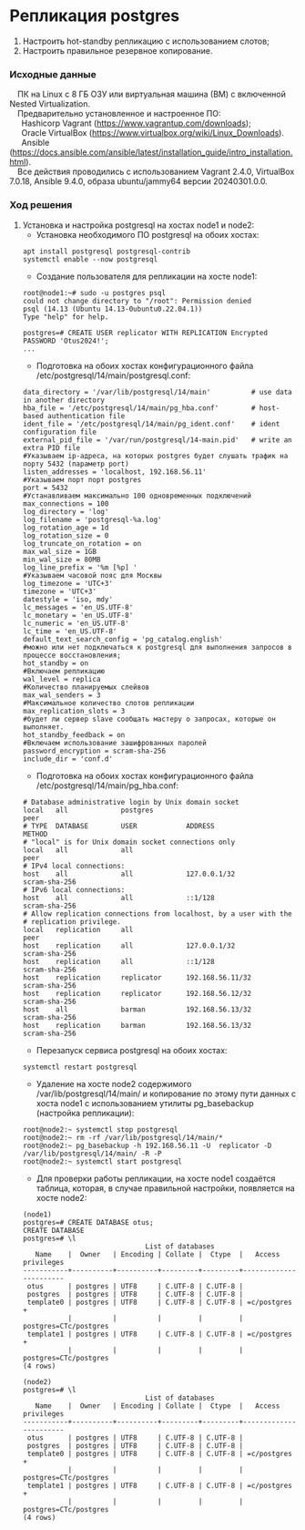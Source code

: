 # Репликация postgres
1. Настроить hot-standby репликацию с использованием слотов;
2. Настроить правильное резервное копирование.
### Исходные данные ###
&ensp;&ensp;ПК на Linux c 8 ГБ ОЗУ или виртуальная машина (ВМ) с включенной Nested Virtualization.<br/>
&ensp;&ensp;Предварительно установленное и настроенное ПО:<br/>
&ensp;&ensp;&ensp;Hashicorp Vagrant (https://www.vagrantup.com/downloads);<br/>
&ensp;&ensp;&ensp;Oracle VirtualBox (https://www.virtualbox.org/wiki/Linux_Downloads).<br/>
&ensp;&ensp;&ensp;Ansible (https://docs.ansible.com/ansible/latest/installation_guide/intro_installation.html).<br/>
&ensp;&ensp;Все действия проводились с использованием Vagrant 2.4.0, VirtualBox 7.0.18, Ansible 9.4.0, образа ubuntu/jammy64 версии 20240301.0.0.<br/>
### Ход решения ###
1. Установка и настройка postgresql на хостах node1 и node2:
   - Установка необходимого ПО postgresql на обоих хостах:
   ```shell
   apt install postgresql postgresql-contrib
   systemctl enable --now postgresql
   ```
   - Создание пользователя для репликации на хосте node1:
   ```shell
   root@node1:~# sudo -u postgres psql
   could not change directory to "/root": Permission denied
   psql (14.13 (Ubuntu 14.13-0ubuntu0.22.04.1))
   Type "help" for help.

   postgres=# CREATE USER replicator WITH REPLICATION Encrypted PASSWORD 'Otus2024!';
   ...
   ```
   - Подготовка на обоих хостах конфигурационного файла /etc/postgresql/14/main/postgresql.conf:
   ```shell
   data_directory = '/var/lib/postgresql/14/main'          # use data in another directory
   hba_file = '/etc/postgresql/14/main/pg_hba.conf'        # host-based authentication file
   ident_file = '/etc/postgresql/14/main/pg_ident.conf'    # ident configuration file
   external_pid_file = '/var/run/postgresql/14-main.pid'   # write an extra PID file
   #Указываем ip-адреса, на которых postgres будет слушать трафик на порту 5432 (параметр port)
   listen_addresses = 'localhost, 192.168.56.11'
   #Указываем порт порт postgres
   port = 5432
   #Устанавливаем максимально 100 одновременных подключений
   max_connections = 100
   log_directory = 'log'
   log_filename = 'postgresql-%a.log'
   log_rotation_age = 1d
   log_rotation_size = 0
   log_truncate_on_rotation = on
   max_wal_size = 1GB
   min_wal_size = 80MB
   log_line_prefix = '%m [%p] '
   #Указываем часовой пояс для Москвы
   log_timezone = 'UTC+3'
   timezone = 'UTC+3'
   datestyle = 'iso, mdy'
   lc_messages = 'en_US.UTF-8'
   lc_monetary = 'en_US.UTF-8'
   lc_numeric = 'en_US.UTF-8'
   lc_time = 'en_US.UTF-8'
   default_text_search_config = 'pg_catalog.english'
   #можно или нет подключаться к postgresql для выполнения запросов в процессе восстановления;
   hot_standby = on
   #Включаем репликацию
   wal_level = replica
   #Количество планируемых слейвов
   max_wal_senders = 3
   #Максимальное количество слотов репликации
   max_replication_slots = 3
   #будет ли сервер slave сообщать мастеру о запросах, которые он выполняет.
   hot_standby_feedback = on
   #Включаем использование зашифрованных паролей
   password_encryption = scram-sha-256
   include_dir = 'conf.d'
   ```
   - Подготовка на обоих хостах конфигурационного файла /etc/postgresql/14/main/pg_hba.conf:
   ```shell
   # Database administrative login by Unix domain socket
   local   all             postgres                                peer
   # TYPE  DATABASE        USER            ADDRESS                 METHOD
   # "local" is for Unix domain socket connections only
   local   all             all                                     peer
   # IPv4 local connections:
   host    all             all             127.0.0.1/32            scram-sha-256
   # IPv6 local connections:
   host    all             all             ::1/128                 scram-sha-256
   # Allow replication connections from localhost, by a user with the
   # replication privilege.
   local   replication     all                                     peer
   host    replication     all             127.0.0.1/32            scram-sha-256
   host    replication     all             ::1/128                 scram-sha-256
   host    replication     replicator      192.168.56.11/32        scram-sha-256
   host    replication     replicator      192.168.56.12/32        scram-sha-256
   host    all             barman          192.168.56.13/32        scram-sha-256
   host    replication     barman          192.168.56.13/32        scram-sha-256
   ```
   - Перезапуск сервиса postgresql на обоих хостах:
   ```shell
   systemctl restart postgresql
   ```
   - Удаление на хосте node2 содержимого /var/lib/postgresql/14/main/ и копирование по этому пути данных с хоста node1 с использованием утилиты pg_basebackup (настройка репликации):
   ```shell
   root@node2:~ systemctl stop postgresql
   root@node2:~ rm -rf /var/lib/postgresql/14/main/*
   root@node2:~ pg_basebackup -h 192.168.56.11 -U  replicator -D  /var/lib/postgresql/14/main/ -R -P
   root@node2:~ systemctl start postgresql
   ```
   - Для проверки работы репликации, на хосте node1 создаётся таблица, которая, в случае правильной настройки, появляется на хосте node2:
   ```shell
   (node1)
   postgres=# CREATE DATABASE otus;
   CREATE DATABASE
   postgres=# \l
                                 List of databases
      Name    |  Owner   | Encoding | Collate |  Ctype  |   Access privileges   
   -----------+----------+----------+---------+---------+-----------------------
    otus      | postgres | UTF8     | C.UTF-8 | C.UTF-8 | 
    postgres  | postgres | UTF8     | C.UTF-8 | C.UTF-8 | 
    template0 | postgres | UTF8     | C.UTF-8 | C.UTF-8 | =c/postgres          +
              |          |          |         |         | postgres=CTc/postgres
    template1 | postgres | UTF8     | C.UTF-8 | C.UTF-8 | =c/postgres          +
              |          |          |         |         | postgres=CTc/postgres
   (4 rows)

   (node2)
   postgres=# \l
                                 List of databases
      Name    |  Owner   | Encoding | Collate |  Ctype  |   Access privileges         
   -----------+----------+----------+---------+---------+-----------------------
    otus      | postgres | UTF8     | C.UTF-8 | C.UTF-8 | 
    postgres  | postgres | UTF8     | C.UTF-8 | C.UTF-8 | 
    template0 | postgres | UTF8     | C.UTF-8 | C.UTF-8 | =c/postgres          +
              |          |          |         |         | postgres=CTc/postgres
    template1 | postgres | UTF8     | C.UTF-8 | C.UTF-8 | =c/postgres          +
              |          |          |         |         | postgres=CTc/postgres
   (4 rows)

   ```


